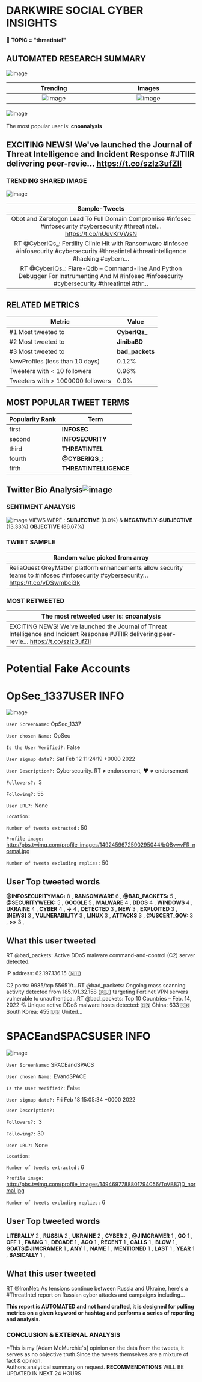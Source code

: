 # DARKWIRE SOCIAL CYBER INSIGHTS 
&#x1F34E; **TOPIC = "threatintel"**

## AUTOMATED RESEARCH SUMMARY
  ![image](darkLogo.png)   

|  Trending  |   Images | 
:-------------------------:|:-------------------------:
|  ![image](assets/threatintel/imageFile1.jpg)     <img width=200/> | ![image](assets/threatintel/imageFile2.jpg) <img width=200/> |   
 
 
![image](assets/threatintel/TWEETS.png)
<br></br>
The most popular user is: **cnoanalysis**  
 

## EXCITING NEWS! We've launched the Journal of Threat Intelligence and Incident Response #JTIIR delivering peer-revie… https://t.co/szlz3ufZlI 

  




### TRENDING SHARED IMAGE

![image](assets/threatintel/twitterPostedImage.png)



|                **Sample-Tweets**        |
| :-------------: |
| Qbot and Zerologon Lead To Full Domain Compromise #infosec #infosecurity #cybersecurity #threatintel… https://t.co/nUuvKrVWsN |
| RT @CyberIQs_: Fertility Clinic Hit with Ransomware #infosec #infosecurity #cybersecurity #threatintel #threatintelligence #hacking #cybern… |
| RT @CyberIQs_: Flare-Qdb – Command-line And Python Debugger For Instrumenting And M #infosec #infosecurity #cybersecurity #threatintel #thr… |

## RELATED METRICS<br>
| Metric | Value |
| ------------- | ------------- |
| #1 Most tweeted to  | **CyberIQs_** |
| #2 Most tweeted to  | **JinibaBD** |
| #3 Most tweeted to  | **bad_packets** |
| NewProfiles (less than 10 days) | 0.12%  |
| Tweeters with < 10 followers  | 0.96%|
| Tweeters with > 1000000 followers  | 0.0%  |



## MOST POPULAR TWEET TERMS 


| Popularity Rank  | Term |
| ------------- | ------------- |
| first  | **INFOSEC**  |
| second  | **INFOSECURITY**  |
| third  | **THREATINTEL** |
| fourth  | **@CYBERIQS_:**  |
| fifth  | **THREATINTELLIGENCE**  |


## Twitter Bio Analysis![image](assets/threatintel/BIO.png)
### SENTIMENT ANALYSIS
![image](assets/threatintel/sentiment.png)
VIEWS WERE : **SUBJECTIVE**  (0.0%) & **NEGATIVELY-SUBJECTIVE** (13.33%) **OBJECTIVE** (86.67%)

### TWEET SAMPLE 
| Random value picked from array |
| ------------- |
|ReliaQuest GreyMatter platform enhancements allow security teams to #infosec #infosecurity #cybersecurity… https://t.co/vDSwmbci3k |

### MOST RETWEETED 

| The most retweeted user is: **cnoanalysis**  |
| ------------- |
| EXCITING NEWS! We've launched the Journal of Threat Intelligence and Incident Response #JTIIR delivering peer-revie… https://t.co/szlz3ufZlI |

# Potential Fake Accounts
 
# OpSec_1337USER INFO
![image](http://pbs.twimg.com/profile_images/1492459672590295044/bQBywvFR_normal.jpg)
 
`User ScreenName:` OpSec_1337 
 
`User chosen Name:` OpSec 
 
`Is the User Verified?:` False 
 
`User signup date?:` Sat Feb 12 11:24:19 +0000 2022 
 
`User Description?:` Cybersecurity. RT ≠ endorsement, ❤️ ≠ endorsement 
 
`Followers?: `3 
 
`Following?:` 55 
 
`User URL?:` None 
 
`Location:`  
 
`Number of tweets extracted`  : 50 
 
`Profile image:` http://pbs.twimg.com/profile_images/1492459672590295044/bQBywvFR_normal.jpg 
 
`Number of tweets excluding replies:` 50 
 

 

 
## User Top tweeted words 
 
**@INFOSECURITYMAG:** 8 , **RANSOMWARE** 6 , **@BAD_PACKETS:** 5 , **@SECURITYWEEK:** 5 , **GOOGLE** 5 , **MALWARE** 4 , **DDOS** 4 , **WINDOWS** 4 , **UKRAINE** 4 , **CYBER** 4 , **-&GT;** 4 , **DETECTED** 3 , **NEW** 3 , **EXPLOITED** 3 , **[NEWS]** 3 , **VULNERABILITY** 3 , **LINUX** 3 , **ATTACKS** 3 , **@USCERT_GOV:** 3 , **&GT;&GT;** 3 , 
 
## What this user tweeted
 
RT @bad_packets: Active DDoS malware command-and-control (C2) server detected. 

IP address: 62.197.136.15 (🇳🇱)

C2 ports:
9985/tcp
55651/t…RT @bad_packets: Ongoing mass scanning activity detected from 185.191.32.158 (🇷🇺) targeting Fortinet VPN servers vulnerable to unauthentica…RT @bad_packets: Top 10 Countries – Feb. 14, 2022 💘
Unique active DDoS malware hosts detected:
🇨🇳 China: 633
🇰🇷 South Korea: 455
🇺🇸 United…
 
# SPACEandSPACSUSER INFO
![image](http://pbs.twimg.com/profile_images/1494697788801794056/ToVB87jD_normal.jpg)
 
`User ScreenName:` SPACEandSPACS 
 
`User chosen Name:` EVandSPACE 
 
`Is the User Verified?:` False 
 
`User signup date?:` Fri Feb 18 15:05:34 +0000 2022 
 
`User Description?:`  
 
`Followers?: `3 
 
`Following?:` 30 
 
`User URL?:` None 
 
`Location:`  
 
`Number of tweets extracted`  : 6 
 
`Profile image:` http://pbs.twimg.com/profile_images/1494697788801794056/ToVB87jD_normal.jpg 
 
`Number of tweets excluding replies:` 6 
 

 

 
## User Top tweeted words 
 
**LITERALLY** 2 , **RUSSIA** 2 , **UKRAINE** 2 , **CYBER** 2 , **@JIMCRAMER** 1 , **GO** 1 , **OFF** 1 , **FAANG** 1 , **DECADE** 1 , **AGO** 1 , **RECENT** 1 , **CALLS** 1 , **BLOW** 1 , **GOATS@JIMCRAMER** 1 , **ANY** 1 , **NAME** 1 , **MENTIONED** 1 , **LAST** 1 , **YEAR** 1 , **BASICALLY** 1 , 
 
## What this user tweeted
 
RT @IronNet: As tensions continue between Russia and Ukraine, here's a #ThreatIntel report on Russian cyber attacks and campaigns including…
 

<b> This report is AUTOMATED and not hand crafted, it is designed for pulling metrics on a given keyword or hashtag and performs a series of reporting and analysis.</b>  
### CONCLUSION & EXTERNAL ANALYSIS

*This is my [Adam McMurchie`s] opinion on the data from the tweets, it serves as no objective truth.Since the tweets themselves are a mixture of fact & opinion.<br>
Authors analytical summary on request.
**RECOMMENDATIONS** WILL BE UPDATED IN NEXT  24 HOURS <br>